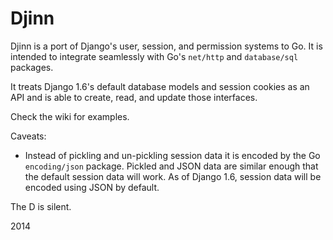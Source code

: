 Djinn
=====

Djinn is a port of Django's user, session, and permission systems to Go. It is intended to integrate seamlessly with Go's `net/http` and `database/sql` packages.

It treats Django 1.6's default database models and session cookies as an API and is able to create, read, and update those interfaces.

Check the wiki for examples.

Caveats:

* Instead of pickling and un-pickling session data it is encoded by the Go `encoding/json` package. Pickled and JSON data are similar enough that the default session data will work. As of Django 1.6, session data will be encoded using JSON by default.

The D is silent.

2014